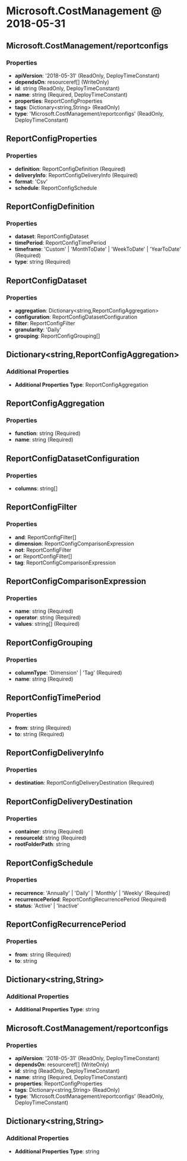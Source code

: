 # Microsoft.CostManagement @ 2018-05-31

## Microsoft.CostManagement/reportconfigs
### Properties
* **apiVersion**: '2018-05-31' (ReadOnly, DeployTimeConstant)
* **dependsOn**: resourceref[] (WriteOnly)
* **id**: string (ReadOnly, DeployTimeConstant)
* **name**: string (Required, DeployTimeConstant)
* **properties**: ReportConfigProperties
* **tags**: Dictionary<string,String> (ReadOnly)
* **type**: 'Microsoft.CostManagement/reportconfigs' (ReadOnly, DeployTimeConstant)

## ReportConfigProperties
### Properties
* **definition**: ReportConfigDefinition (Required)
* **deliveryInfo**: ReportConfigDeliveryInfo (Required)
* **format**: 'Csv'
* **schedule**: ReportConfigSchedule

## ReportConfigDefinition
### Properties
* **dataset**: ReportConfigDataset
* **timePeriod**: ReportConfigTimePeriod
* **timeframe**: 'Custom' | 'MonthToDate' | 'WeekToDate' | 'YearToDate' (Required)
* **type**: string (Required)

## ReportConfigDataset
### Properties
* **aggregation**: Dictionary<string,ReportConfigAggregation>
* **configuration**: ReportConfigDatasetConfiguration
* **filter**: ReportConfigFilter
* **granularity**: 'Daily'
* **grouping**: ReportConfigGrouping[]

## Dictionary<string,ReportConfigAggregation>
### Additional Properties
* **Additional Properties Type**: ReportConfigAggregation

## ReportConfigAggregation
### Properties
* **function**: string (Required)
* **name**: string (Required)

## ReportConfigDatasetConfiguration
### Properties
* **columns**: string[]

## ReportConfigFilter
### Properties
* **and**: ReportConfigFilter[]
* **dimension**: ReportConfigComparisonExpression
* **not**: ReportConfigFilter
* **or**: ReportConfigFilter[]
* **tag**: ReportConfigComparisonExpression

## ReportConfigComparisonExpression
### Properties
* **name**: string (Required)
* **operator**: string (Required)
* **values**: string[] (Required)

## ReportConfigGrouping
### Properties
* **columnType**: 'Dimension' | 'Tag' (Required)
* **name**: string (Required)

## ReportConfigTimePeriod
### Properties
* **from**: string (Required)
* **to**: string (Required)

## ReportConfigDeliveryInfo
### Properties
* **destination**: ReportConfigDeliveryDestination (Required)

## ReportConfigDeliveryDestination
### Properties
* **container**: string (Required)
* **resourceId**: string (Required)
* **rootFolderPath**: string

## ReportConfigSchedule
### Properties
* **recurrence**: 'Annually' | 'Daily' | 'Monthly' | 'Weekly' (Required)
* **recurrencePeriod**: ReportConfigRecurrencePeriod (Required)
* **status**: 'Active' | 'Inactive'

## ReportConfigRecurrencePeriod
### Properties
* **from**: string (Required)
* **to**: string

## Dictionary<string,String>
### Additional Properties
* **Additional Properties Type**: string

## Microsoft.CostManagement/reportconfigs
### Properties
* **apiVersion**: '2018-05-31' (ReadOnly, DeployTimeConstant)
* **dependsOn**: resourceref[] (WriteOnly)
* **id**: string (ReadOnly, DeployTimeConstant)
* **name**: string (Required, DeployTimeConstant)
* **properties**: ReportConfigProperties
* **tags**: Dictionary<string,String> (ReadOnly)
* **type**: 'Microsoft.CostManagement/reportconfigs' (ReadOnly, DeployTimeConstant)

## Dictionary<string,String>
### Additional Properties
* **Additional Properties Type**: string

